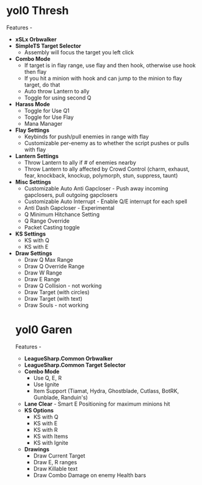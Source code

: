 yol0 Thresh
===========

Features - 
<ul>
<li><b>xSLx Orbwalker</b></li>
<li><b>SimpleTS Target Selector</b>
	<ul><li>Assembly will focus the target you left click</li></ul>
<li><b>Combo Mode</b>
	<ul><li>If target is in flay range, use flay and then hook, otherwise use hook then flay</li>
		<li>If you hit a minion with hook and can jump to the minion to flay target, do that</li>
		<li>Auto throw Lantern to ally</li>
		<li>Toggle for using second Q</li>
	</ul></li>
<li><b>Harass Mode</b>
	<ul><li>Toggle for Use Q1</li>
		<li>Toggle for Use Flay</li>
		<li>Mana Manager</li>
	</ul></li>
<li><b>Flay Settings</b>
	<ul><li>Keybinds for push/pull enemies in range with flay</li>
		<li>Customizable per-enemy as to whether the script pushes or pulls with flay</li>
	</ul></li>
<li><b>Lantern Settings</b>
	<ul><li>Throw Lantern to ally if # of enemies nearby</li>
		<li>Throw Lantern to ally affected by Crowd Control (charm, exhaust, fear, knockback, knockup, polymorph, stun, suppress, taunt)</li>
	</ul></li>
<li><b>Misc Settings</b>
	<ul><li>Customizable Auto Anti Gapcloser - Push away incoming gapclosers, pull outgoing gapclosers</li>
		<li>Customizable Auto Interrupt - Enable Q/E interrupt for each spell</li>
		<li>Anti Dash Gapcloser - Experimental</li>
		<li>Q Minimum Hitchance Setting</li>
		<li>Q Range Override</li>
		<li>Packet Casting toggle</li>
	</ul></li>
<li><b>KS Settings</b>
	<ul><li>KS with Q</li>
		<li>KS with E</li>
	</ul></li>
<li><b>Draw Settings</b>
	<ul><li>Draw Q Max Range</li>
		<li>Draw Q Override Range</li>
		<li>Draw W Range</li>
		<li>Draw E Range</li>
		<li>Draw Q Collision - not working</li>
		<li>Draw Target (with circles)</li>
		<li>Draw Target (with text)</li>
		<li>Draw Souls - not working</li>
	</ul></li>
</li>

yol0 Garen
===========

Features - 
<ul>
<li><b>LeagueSharp.Common Orbwalker</b></li>
<li><b>LeagueSharp.Common Target Selector</b></li>
<li><b>Combo Mode</b>
	<ul><li>Use Q, E, R</li>
		<li>Use Ignite</li>
		<li>Item Support (Tiamat, Hydra, Ghostblade, Cutlass, BotRK, Gunblade, Randuin's)</li>
	</ul></li>
<li><b>Lane Clear</b> - Smart E Positioning for maximum minions hit</li>
<li><b>KS Options</b>
	<ul><li>KS with Q</li>
		<li>KS with E</li>
		<li>KS with R</li>
		<li>KS with Items</li>
		<li>KS with Ignite</li>
	</ul></li>
<li><b>Drawings</b>
	<ul><li>Draw Current Target</li>
		<li>Draw E, R ranges</li>
		<li>Draw Killable text</li>
		<li>Draw Combo Damage on enemy Health bars</li>
	</ul></li>
</ul>
		